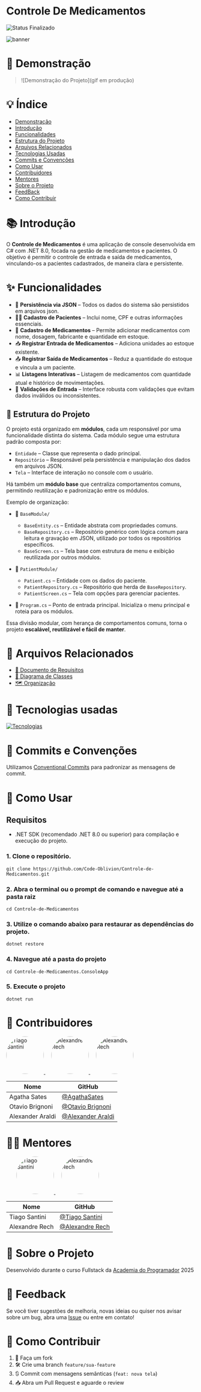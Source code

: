 ﻿# Controle De Medicamentos
![Status Finalizado](https://img.shields.io/badge/Status-Finalizado-green?color=Green)

![banner](https://i.imgur.com/vdeYeV6.png)

# 📌 Demonstração

>![Demonstração do Projeto](gif em produção)


# 💡 Índice
- [Demonstração](#demonstracao)
- [Introdução](#introducao)
- [Funcionalidades](#funcionalidades)
- [Estrutura do Projeto](#estrutura-do-projeto)
- [Arquivos Relacionados](#arquivos-relacionados)
- [Tecnologias Usadas](#tecnologias-usadas)
- [Commits e Convenções](#commits-e-convencoes)
- [Como Usar](#como-usar)
- [Contribuidores](#contribuidores)
- [Mentores](#mentores)
- [Sobre o Projeto](#sobre-o-projeto)
- [FeedBack](#feedback)
- [Como Contribuir](#como-contribuir)

# 📚 Introdução

O **Controle de Medicamentos** é uma aplicação de console desenvolvida em C# com .NET 8.0, focada na gestão de medicamentos e pacientes. O objetivo é permitir o controle de entrada e saída de medicamentos, vinculando-os a pacientes cadastrados, de maneira clara e persistente.

# ✨ Funcionalidades

- 💾 **Persistência via JSON** – Todos os dados do sistema são persistidos em arquivos json.
- 👨‍⚕️ **Cadastro de Pacientes** – Inclui nome, CPF e outras informações essenciais.
- 💊 **Cadastro de Medicamentos** – Permite adicionar medicamentos com nome, dosagem, fabricante e quantidade em estoque.
- 📥 **Registrar Entrada de Medicamentos** – Adiciona unidades ao estoque existente.
- 📤 **Registrar Saída de Medicamentos** – Reduz a quantidade do estoque e vincula a um paciente.
- 📊 **Listagens Interativas** – Listagem de medicamentos com quantidade atual e histórico de movimentações.
- 🧾 **Validações de Entrada** – Interface robusta com validações que evitam dados inválidos ou inconsistentes.


## 🧱 Estrutura do Projeto

O projeto está organizado em **módulos**, cada um responsável por uma funcionalidade distinta do sistema. Cada módulo segue uma estrutura padrão composta por:

- `Entidade` – Classe que representa o dado principal.
- `Repositório` – Responsável pela persistência e manipulação dos dados em arquivos JSON.
- `Tela` – Interface de interação no console com o usuário.

Há também um **módulo base** que centraliza comportamentos comuns, permitindo reutilização e padronização entre os módulos.

Exemplo de organização:

- 📁 `BaseModule/`
  - `BaseEntity.cs` – Entidade abstrata com propriedades comuns.
  - `BaseRepository.cs` – Repositório genérico com lógica comum para leitura e gravação em JSON, utilizado por todos os repositórios específicos.
  - `BaseScreen.cs` – Tela base com estrutura de menu e exibição reutilizada por outros módulos.

  
- 📁 `PatientModule/`
  - `Patient.cs` – Entidade com os dados do paciente.
  - `PatientRepository.cs` – Repositório que herda de `BaseRepository`.
  - `PatientScreen.cs` – Tela com opções para gerenciar pacientes.

- 📁 `Program.cs` – Ponto de entrada principal. Inicializa o menu principal e roteia para os módulos.

Essa divisão modular, com herança de comportamentos comuns, torna o projeto **escalável, reutilizável e fácil de manter**.

# 📁 Arquivos Relacionados

- [📄 Documento de Requisitos](https://github.com/Code-Oblivion/Controle-de-Medicamentos/blob/master/Controle-de-Medicamentos.ConsoleApp/Docs/requisitos.pdf)
- [🧠 Diagrama de Classes](https://github.com/Code-Oblivion/Controle-de-Medicamentos/blob/master/Controle-de-Medicamentos.ConsoleApp/Docs/diagrama.png)
- [🗺️ Organização](https://github.com/Code-Oblivion/Controle-de-Medicamentos/blob/master/Controle-de-Medicamentos.ConsoleApp/Docs/organizacao.png)

# 🔧 Tecnologias usadas

[![Tecnologias](https://skillicons.dev/icons?i=git,github,cs,dotnet,visualstudio)](https://skillicons.dev)

# 🧠 Commits e Convenções

Utilizamos [Conventional Commits](https://www.conventionalcommits.org/pt-br/v1.0.0/) para padronizar as mensagens de commit.

# 💾 Como Usar

## Requisitos

- .NET SDK (recomendado .NET 8.0 ou superior) para compilação e execução do projeto.

### 1. Clone o repositório.
 
```
git clone https://github.com/Code-Oblivion/Controle-de-Medicamentos.git
```
### 2. Abra o terminal ou o prompt de comando e navegue até a pasta raiz

```
cd Controle-de-Medicamentos
```

### 3. Utilize o comando abaixo para restaurar as dependências do projeto.

```
dotnet restore
```

### 4. Navegue até a pasta do projeto

```
cd Controle-de-Medicamentos.ConsoleApp
```

### 5. Execute o projeto

```
dotnet run
```

# 👥 Contribuidores

<p align="left">
  <a href="https://github.com/AgathaSates">
    <img src="https://github.com/AgathaSates.png" width="100" style="border-radius: 50%;" alt="Tiago Santini"/>
  </a>
  &nbsp;&nbsp;&nbsp;
  <a href="https://github.com/otaviobrignoni">
    <img src="https://github.com/otaviobrignoni.png" width="100" style="border-radius: 50%;" alt="Alexandre Rech"/>
  </a>
    &nbsp;&nbsp;&nbsp;
  <a href="https://github.com/AlexAraldi">
    <img src="https://github.com/AlexAraldi.png" width="100" style="border-radius: 50%;" alt="Alexandre Rech"/>
  </a>
</p>

| Nome | GitHub |
|------|--------|
| Agatha Sates | [@AgathaSates](https://github.com/AgathaSates) |
| Otavio Brignoni | [@Otavio Brignoni](https://github.com/otaviobrignoni) |
| Alexander Araldi | [@Alexander Araldi](https://github.com/AlexAraldi) |

# 👨‍🏫 Mentores

<p align="left" style="margin-left: 27px;">
  <a href="https://github.com/tiagosantini">
    <img src="https://github.com/tiagosantini.png" width="100" style="border-radius: 50%;" alt="Tiago Santini"/>
  </a>
  &nbsp;&nbsp;&nbsp;
  <a href="https://github.com/alexandre-rech-lages">
    <img src="https://github.com/alexandre-rech-lages.png" width="100" style="border-radius: 50%;" alt="Alexandre Rech"/>
  </a>
</p>


| Nome | GitHub |
|------|--------|
| Tiago Santini | [@Tiago Santini](https://github.com/tiagosantini) |
| Alexandre Rech | [@Alexandre Rech](https://github.com/alexandre-rech-lages) |

# 🏫 Sobre o Projeto

Desenvolvido durante o curso Fullstack da [Academia do Programador](https://academiadoprogramador.net) 2025

# 💬 Feedback

Se você tiver sugestões de melhoria, novas ideias ou quiser nos avisar sobre um bug, abra uma [Issue](https://github.com/Code-Oblivion/Controle-de-Medicamentos/issues) ou entre em contato!

# 🤝 Como Contribuir

1. 🍴 Faça um fork
2. 🛠️ Crie uma branch `feature/sua-feature`
3. 🔃 Commit com mensagens semânticas (`feat: nova tela`)
4. 📥 Abra um Pull Request e aguarde o review
